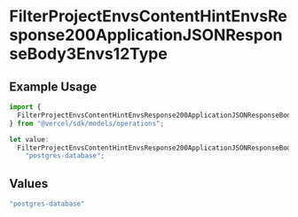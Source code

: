 # FilterProjectEnvsContentHintEnvsResponse200ApplicationJSONResponseBody3Envs12Type

## Example Usage

```typescript
import {
  FilterProjectEnvsContentHintEnvsResponse200ApplicationJSONResponseBody3Envs12Type,
} from "@vercel/sdk/models/operations";

let value:
  FilterProjectEnvsContentHintEnvsResponse200ApplicationJSONResponseBody3Envs12Type =
    "postgres-database";
```

## Values

```typescript
"postgres-database"
```